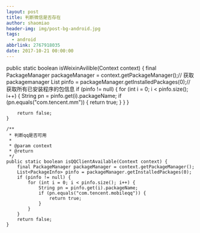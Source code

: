 ```yaml
---
layout: post
title: 判断微信是否存在
author: shaomiao
header-img: img/post-bg-android.jpg
tags:
  - android
abbrlink: 2767918035
date: 2017-10-21 00:00:00
---
```

public static boolean isWeixinAvilible(Context context) {
        final PackageManager packageManager = context.getPackageManager();// 获取packagemanager
        List<PackageInfo> pinfo = packageManager.getInstalledPackages(0);// 获取所有已安装程序的包信息
        if (pinfo != null) {
            for (int i = 0; i < pinfo.size(); i++) {
                String pn = pinfo.get(i).packageName;
                if (pn.equals("com.tencent.mm")) {
                    return true;
                }
            }
        }

        return false;
    }

    /**
     * 判断qq是否可用
     * 
     * @param context
     * @return
     */
    public static boolean isQQClientAvailable(Context context) {
        final PackageManager packageManager = context.getPackageManager();
        List<PackageInfo> pinfo = packageManager.getInstalledPackages(0);
        if (pinfo != null) {
            for (int i = 0; i < pinfo.size(); i++) {
                String pn = pinfo.get(i).packageName;
                if (pn.equals("com.tencent.mobileqq")) {
                    return true;
                }
            }
        }
        return false;
    }
